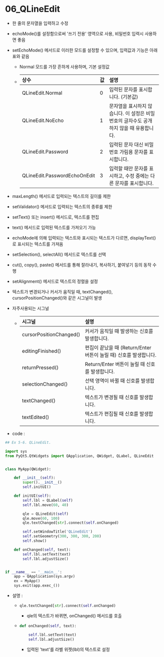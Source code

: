 # 06_QLineEdit

- 한 줄의 문자열을 입력하고 수정

- echoMode()를 설정함으로써 '쓰기 전용' 영역으로 사용, 비밀번호 입력시 사용하면 좋음

- setEchoMode() 메서드로 이러한 모드를 설정할 수 있으며, 입력값과 기능은 아래 표와 같음

  - Normal 모드를 가장 흔하게 사용하며, 기본 설정값

  - | 상수                         | 값   | 설명                                                         |
    | :--------------------------- | :--- | :----------------------------------------------------------- |
    | QLineEdit.Normal             | 0    | 입력된 문자를 표시합니다. (기본값)                           |
    | QLineEdit.NoEcho             | 1    | 문자열을 표시하지 않습니다. 이 설정은 비밀번호의 글자수도 공개하지 않을 때 유용합니다. |
    | QLineEdit.Password           | 2    | 입력된 문자 대신 비밀번호 가림용 문자를 표시합니다.          |
    | QLineEdit.PasswordEchoOnEdit | 3    | 입력할 때만 문자를 표시하고, 수정 중에는 다른 문자를 표시합니다. |

- maxLength() 메서드로 입력되는 텍스트의 길이를 제한

- setValidator() 메서드로 입력되는 텍스트의 종류를 제한

- setText() 또는 insert() 메서드로, 텍스트를 편집

- text() 메서드로 입력된 텍스트를 가져오기 가능

-  echoMode에 의해 입력되는 텍스트와 표시되는 텍스트가 다르면, displayText()로 표시되는 텍스트를 가져옴

- setSelection(), selectAll() 메서드로 텍스트를 선택

- cut(), copy(), paste() 메서드를 통해 잘라내기, 복사하기, 붙여넣기 등의 동작 수행

- setAlignment() 메서드로 텍스트의 정렬을 설정

- 텍스트가 변경되거나 커서가 움직일 때, textChanged(), cursorPositionChanged()와 같은 시그널이 발생

- 자주사용되는 시그널

  - | 시그널                  | 설명                                                         |
    | :---------------------- | :----------------------------------------------------------- |
    | cursorPositionChanged() | 커서가 움직일 때 발생하는 신호를 발생합니다.                 |
    | editingFinished()       | 편집이 끝났을 때 (Return/Enter 버튼이 눌릴 때) 신호를 발생합니다. |
    | returnPressed()         | Return/Enter 버튼이 눌릴 때 신호를 발생합니다.               |
    | selectionChanged()      | 선택 영역이 바뀔 때 신호를 발생합니다.                       |
    | textChanged()           | 텍스트가 변경될 때 신호를 발생합니다.                        |
    | textEdited()            | 텍스트가 편집될 때 신호를 발생합니다.                        |

- code : 

```python
## Ex 5-6. QLineEdit.

import sys
from PyQt5.QtWidgets import QApplication, QWidget, QLabel, QLineEdit


class MyApp(QWidget):

    def __init__(self):
        super().__init__()
        self.initUI()

    def initUI(self):
        self.lbl = QLabel(self)
        self.lbl.move(60, 40)

        qle = QLineEdit(self)
        qle.move(60, 100)
        qle.textChanged[str].connect(self.onChanged)

        self.setWindowTitle('QLineEdit')
        self.setGeometry(300, 300, 300, 200)
        self.show()

    def onChanged(self, text):
        self.lbl.setText(text)
        self.lbl.adjustSize()


if __name__ == '__main__':
    app = QApplication(sys.argv)
    ex = MyApp()
    sys.exit(app.exec_())
```

- 설명 : 

  - ```python
    qle.textChanged[str].connect(self.onChanged)
    ```

    - qle의 텍스트가 바뀌면, onChanged() 메서드를 호출

  

  - ```python
    def onChanged(self, text):
    
        self.lbl.setText(text)
        self.lbl.adjustSize()
    ```

    - 입력된 'text'를 라벨 위젯(lbl)의 텍스트로 설정